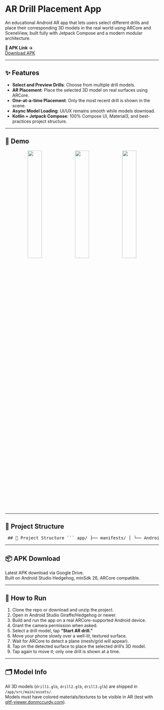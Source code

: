# AR Drill Placement App

An educational Android AR app that lets users select different drills and place their corresponding 3D models in the real world using ARCore and SceneView, built fully with Jetpack Compose and a modern modular architecture.

**🔗 APK Link →**  
[Download APK](https://drive.google.com/file/d/1U1YToWer9phMoiys9o3YUtZwHbhmlEoP/view?usp=drivesdk)

---

## ✨ Features

- **Select and Preview Drills**: Choose from multiple drill models.  
- **AR Placement**: Place the selected 3D model on real surfaces using ARCore.  
- **One-at-a-time Placement**: Only the most recent drill is shown in the scene.  
- **Async Model Loading**: UI/UX remains smooth while models download.  
- **Kotlin + Jetpack Compose**: 100% Compose UI, Material3, and best-practices project structure.  

---

## 📸 Demo

<p align="center">
  <img src="https://github.com/user-attachments/assets/cdd3203c-ad00-4688-8ff7-32cab808af9b" width="30%" />
  <img src="https://github.com/user-attachments/assets/4c6388e4-3dba-4cad-8f0b-df0aeea7ca13" width="30%" />
  <img src="https://github.com/user-attachments/assets/c58e6882-cc96-4fac-bae0-3a4331106c5c" width="30%" />
</p>

---

## 📂 Project Structure

<pre lang="markdown"> ## 📂 Project Structure ``` app/ ├── manifests/ │ └── AndroidManifest.xml ├── kotlin+java/ │ └── com/sachin/arapp/ │ ├── data/ │ │ ├── Drill.kt │ │ └── DrillRepository.kt │ ├── di/ │ │ └── AppModule.kt │ ├── navigation/ │ │ └── AppNavHost.kt │ ├── ui/ │ │ ├── screens/ │ │ │ ├── ar/ArScreen.kt │ │ │ └── drill/ │ │ │ ├── DrillDetailScreen.kt │ │ │ ├── DrillSelectionScreen.kt │ │ │ └── DrillViewModel.kt │ │ └── theme/ │ ├── MainActivity.kt │ └── MyApplication.kt └── assets/ ├── drill1.glb ├── drill2.glb └── drill3.glb ``` </pre>

---

## 📦 APK Download

Latest APK download via Google Drive.  
Built on Android Studio Hedgehog, minSdk 26, ARCore compatible.

---

## 🚀 How to Run

1. Clone the repo or download and unzip the project.  
2. Open in Android Studio Giraffe/Hedgehog or newer.  
3. Build and run the app on a real ARCore-supported Android device.  
4. Grant the camera permission when asked.  
5. Select a drill model, tap **“Start AR drill.”**  
6. Move your phone slowly over a well-lit, textured surface.  
7. Wait for ARCore to detect a plane (mesh/grid will appear).  
8. Tap on the detected surface to place the selected drill’s 3D model.  
9. Tap again to move it; only one drill is shown at a time.

---

## 🗂️ Model Info

All 3D models (`drill1.glb`, `drill2.glb`, `drill3.glb`) are shipped in `/app/src/main/assets/`.  
Models must have colored materials/textures to be visible in AR (test with [gltf-viewer.donmccurdy.com](https://gltf-viewer.donmccurdy.com)).


